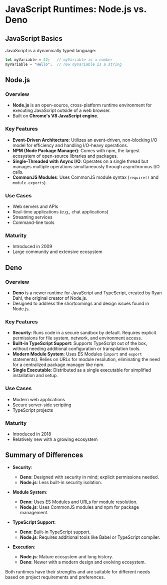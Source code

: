 # JavaScript Runtimes: Node.js vs. Deno

## JavaScript Basics

JavaScript is a dynamically typed language:

```javascript
let myVariable = 42;   // myVariable is a number
myVariable = "Hello";  // now myVariable is a string
```

## Node.js

### Overview

- **Node.js** is an open-source, cross-platform runtime environment for executing JavaScript outside of a web browser.
- Built on **Chrome's V8 JavaScript engine**.

### Key Features

- **Event-Driven Architecture**: Utilizes an event-driven, non-blocking I/O model for efficiency and handling I/O-heavy operations.
- **NPM (Node Package Manager)**: Comes with npm, the largest ecosystem of open-source libraries and packages.
- **Single-Threaded with Async I/O**: Operates on a single thread but manages multiple operations simultaneously through asynchronous I/O calls.
- **CommonJS Modules**: Uses CommonJS module syntax (`require()` and `module.exports`).

### Use Cases

- Web servers and APIs
- Real-time applications (e.g., chat applications)
- Streaming services
- Command-line tools

### Maturity

- Introduced in 2009
- Large community and extensive ecosystem

## Deno

### Overview

- **Deno** is a newer runtime for JavaScript and TypeScript, created by Ryan Dahl, the original creator of Node.js.
- Designed to address the shortcomings and design issues found in Node.js.

### Key Features

- **Security**: Runs code in a secure sandbox by default. Requires explicit permissions for file system, network, and environment access.
- **Built-in TypeScript Support**: Supports TypeScript out of the box, without needing additional configuration or transpilation tools.
- **Modern Module System**: Uses ES Modules (`import` and `export` statements). Relies on URLs for module resolution, eliminating the need for a centralized package manager like npm.
- **Single Executable**: Distributed as a single executable for simplified installation and setup.

### Use Cases

- Modern web applications
- Secure server-side scripting
- TypeScript projects

### Maturity

- Introduced in 2018
- Relatively new with a growing ecosystem

## Summary of Differences

- **Security**:
  - **Deno**: Designed with security in mind; explicit permissions needed.
  - **Node.js**: Less built-in security isolation.

- **Module System**:
  - **Deno**: Uses ES Modules and URLs for module resolution.
  - **Node.js**: Uses CommonJS modules and npm for package management.

- **TypeScript Support**:
  - **Deno**: Built-in TypeScript support.
  - **Node.js**: Requires additional tools like Babel or TypeScript compiler.

- **Execution**:
  - **Node.js**: Mature ecosystem and long history.
  - **Deno**: Newer with a modern design and evolving ecosystem.

Both runtimes have their strengths and are suitable for different needs based on project requirements and preferences.
```